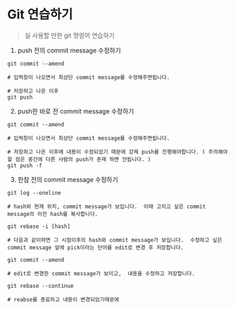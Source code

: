 # Git 연습하기

> 실 사용할 만한 git 명령어 연습하기

1. push 전의 commit message 수정하기

```
git commit --amend

# 입력창이 나오면서 최상단 commit message를 수정해주면됩니다.

# 저장하고 나온 이후
git push
```

2. push한 바로 전 commit message 수정하기

```
git commit --amend

# 입력창이 나오면서 최상단 commit message를 수정해주면됩니다.

# 저장하고 나온 이후에 내용이 수정되었기 때문에 강제 push를 진행해야합니다. ( 주의해야 할 점은 중간에 다른 사람의 push가 존재 하면 안됩니다. )
git push -f
```

3. 한참 전의 commit message 수정하기

```
git log --oneline

# hash와 현재 위치, commit message가 보입니다.  이때 고치고 싶은 commit message의 이전 hash를 복사합니다.

git rebase -i [hash]

# 다음과 같이하면 그 시점이후의 hash와 commit message가 보입니다.  수정하고 싶은 commit message 앞에 pick이라는 단어를 edit로 변경 후 저장합니다.

git commit --amend

# edit로 변경한 commit message가 보이고,  내용을 수정하고 저장합니다.

git rebase --continue

# reabse를 종료하고 내용이 변경되었기때문에
```
